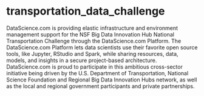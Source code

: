 # transportation_data_challenge
DataScience.com is providing elastic infrastructure and environment management support for the NSF Big Data Innovation Hub National Transportation Challenge through the DataScience.com Platform. The DataScience.com Platform lets data scientists use their favorite open source tools, like Jupyter, RStudio and Spark, while sharing resources, data, models, and insights in a secure project-based architecture. DataScience.com is proud to participate in this ambitious cross-sector initiative being driven by the U.S. Department of Transportation, National Science Foundation and Regional Big Data Innovation Hubs network, as well as the local and regional government participants and private partnerships.
